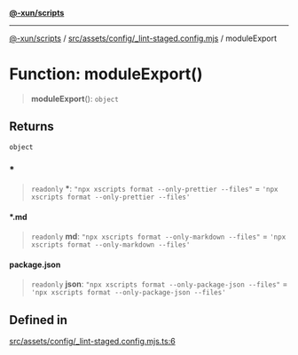 [**@-xun/scripts**](../../../../../README.md)

***

[@-xun/scripts](../../../../../README.md) / [src/assets/config/\_lint-staged.config.mjs](../README.md) / moduleExport

# Function: moduleExport()

> **moduleExport**(): `object`

## Returns

`object`

### \*

> `readonly` **\***: `"npx xscripts format --only-prettier --files"` = `'npx xscripts format --only-prettier --files'`

#### \*.md

> `readonly` **md**: `"npx xscripts format --only-markdown --files"` = `'npx xscripts format --only-markdown --files'`

#### package.json

> `readonly` **json**: `"npx xscripts format --only-package-json --files"` = `'npx xscripts format --only-package-json --files'`

## Defined in

[src/assets/config/\_lint-staged.config.mjs.ts:6](https://github.com/Xunnamius/xscripts/blob/12020afea79f1ec674174f8cb4103ac0b46875c5/src/assets/config/_lint-staged.config.mjs.ts#L6)
